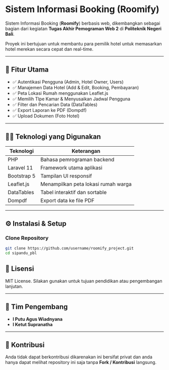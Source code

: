# Sistem Informasi Booking (**Roomify**)

Sistem Informasi Booking (**Roomify**) berbasis web, dikembangkan sebagai bagian dari kegiatan **Tugas Akhir Pemograman Web 2** di **Politeknik Negeri Bali**.

Proyek ini bertujuan untuk membantu para pemilik hotel untuk memasarkan hotel merekan secara cepat dan real-time.

---

## 📌 Fitur Utama

- ✅ Autentikasi Pengguna (Admin, Hotel Owner, Users)
- ✅ Manajemen Data Hotel (Add & Edit, Booking, Pembayaran)
- ✅ Peta Lokasi Rumah menggunakan Leaflet.js
- ✅ Memilih TIpe Kamar & Menyusaikan Jadwal Pengguna
- ✅ Filter dan Pencarian Data (DataTables)
- ✅ Export Laporan ke PDF (Dompdf)
- ✅ Upload Dokumen (Foto Hotel)

---

## 🧑‍💻 Teknologi yang Digunakan

| Teknologi     | Keterangan                          |
| ------------- | ----------------------------------- |
| PHP           | Bahasa pemrograman backend          |
| Laravel 11	| Framework utama aplikasi            |
| Bootstrap 5   | Tampilan UI responsif               |
| Leaflet.js    | Menampilkan peta lokasi rumah warga |
| DataTables    | Tabel interaktif dan sortable       |
| Dompdf        | Export data ke file PDF             |

---

## ⚙️ Instalasi & Setup

### Clone Repository

```bash
git clone https://github.com/username/roomify_project.git
cd sipandu_pbl
```

## 📄 Lisensi

MIT License. Silakan gunakan untuk tujuan pendidikan atau pengembangan lanjutan.

---

## 👥 Tim Pengembang

- **I Putu Agus Wiadnyana**
- **I Ketut Supranatha**

---


## 💬 Kontribusi

Anda tidak dapat berkontribusi dikarenakan ini bersifat privat dan anda hanya dapat melihat repository ini saja tanpa **Fork / Kontribusi** langsung.

